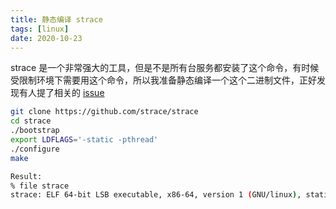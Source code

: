 ```yaml
---
title: 静态编译 strace
tags: [linux]
date: 2020-10-23
---
```

strace 是一个非常强大的工具，但是不是所有台服务都安装了这个命令，有时候受限制环境下需要用这个命令，所以我准备静态编译一个这个二进制文件，正好发现有人提了相关的 [issue](https://github.com/strace/strace/issues/89)
```bash
git clone https://github.com/strace/strace
cd strace
./bootstrap
export LDFLAGS='-static -pthread'
./configure
make

Result:
% file strace
strace: ELF 64-bit LSB executable, x86-64, version 1 (GNU/linux), statically linked, BuildID[sha1]=d08a819c2abac4c8db9e6fcdcba8201cf1ba3406, for GNU/linux 3.2.0, with debug_info, not stripped
```
